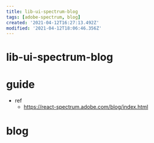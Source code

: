 ```yaml
---
title: lib-ui-spectrum-blog
tags: [adobe-spectrum, blog]
created: '2021-04-12T16:27:13.492Z'
modified: '2021-04-12T18:06:46.356Z'
---
```


# lib-ui-spectrum-blog

# guide

- ref
  - https://react-spectrum.adobe.com/blog/index.html

# blog
